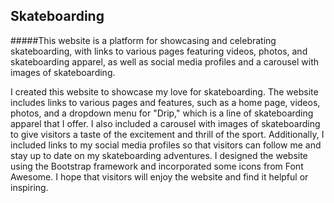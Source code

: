 ## Skateboarding

#####This website is a platform for showcasing and celebrating skateboarding, with links to various pages featuring videos, photos, and skateboarding apparel, as well as social media profiles and a carousel with images of skateboarding.


I created this website to showcase my love for skateboarding. The website includes links to various pages and features, such as a home page, videos, photos, and a dropdown menu for "Drip," which is a line of skateboarding apparel that I offer. I also included a carousel with images of skateboarding to give visitors a taste of the excitement and thrill of the sport. Additionally, I included links to my social media profiles so that visitors can follow me and stay up to date on my skateboarding adventures. I designed the website using the Bootstrap framework and incorporated some icons from Font Awesome. I hope that visitors will enjoy the website and find it helpful or inspiring.
